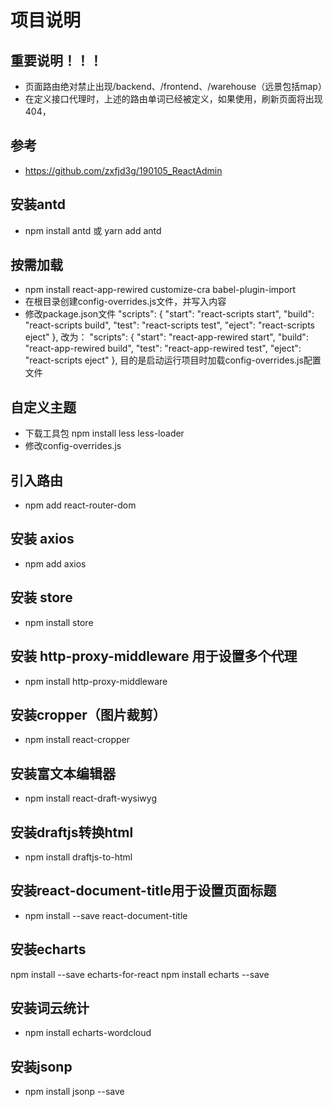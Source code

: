 # 项目说明
## 重要说明！！！
* 页面路由绝对禁止出现/backend、/frontend、/warehouse（远景包括map）
* 在定义接口代理时，上述的路由单词已经被定义，如果使用，刷新页面将出现404，
## 参考
* https://github.com/zxfjd3g/190105_ReactAdmin
## 安装antd
* npm install antd 或 yarn add antd
## 按需加载
* npm install  react-app-rewired customize-cra babel-plugin-import
* 在根目录创建config-overrides.js文件，并写入内容
* 修改package.json文件
  "scripts": {
    "start": "react-scripts start",
    "build": "react-scripts build",
    "test": "react-scripts test",
    "eject": "react-scripts eject"
  },
改为：
  "scripts": {
    "start": "react-app-rewired start",
    "build": "react-app-rewired build",
    "test": "react-app-rewired test",
    "eject": "react-scripts eject"
  },
  目的是启动运行项目时加载config-overrides.js配置文件
## 自定义主题
* 下载工具包 npm install less less-loader  
* 修改config-overrides.js
## 引入路由
* npm add react-router-dom
## 安装 axios
* npm add axios
## 安装 store
* npm install store
## 安装 http-proxy-middleware 用于设置多个代理
* npm install  http-proxy-middleware
## 安装cropper（图片裁剪）
* npm install react-cropper
## 安装富文本编辑器
* npm install react-draft-wysiwyg
## 安装draftjs转换html
* npm install draftjs-to-html
## 安装react-document-title用于设置页面标题
* npm install --save react-document-title
## 安装echarts
npm install --save echarts-for-react
npm install echarts --save
## 安装词云统计
* npm install echarts-wordcloud
## 安装jsonp
* npm install jsonp --save
